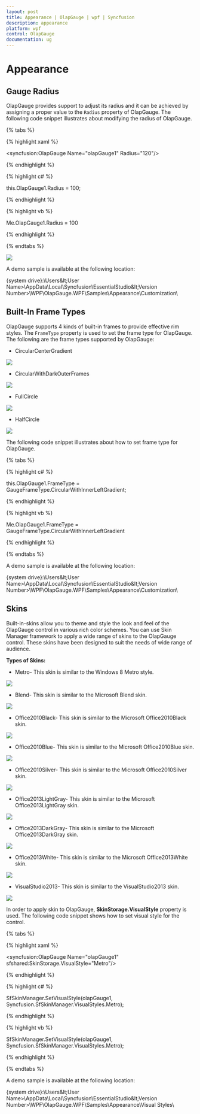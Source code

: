 ```yaml
---
layout: post
title: Appearance | OlapGauge | wpf | Syncfusion
description: appearance
platform: wpf
control: OlapGauge
documentation: ug
---
```


# Appearance

## Gauge Radius

OlapGauge provides support to adjust its radius and it can be achieved by assigning a proper value to the `Radius` property of OlapGauge. The following code snippet illustrates about modifying the radius of OlapGauge.

{% tabs %}

{% highlight xaml %}

<syncfusion:OlapGauge Name="olapGauge1" Radius="120"/>

{% endhighlight %}

{% highlight c# %}

this.OlapGauge1.Radius = 100;

{% endhighlight %}

{% highlight vb %}

Me.OlapGauge1.Radius = 100

{% endhighlight %}

{% endtabs %}

![](Appearance_images/Appearance_img1.png)

A demo sample is available at the following location:

{system drive}:\Users\&lt;User Name&gt;\AppData\Local\Syncfusion\EssentialStudio\&lt;Version Number&gt;\WPF\OlapGauge.WPF\Samples\Appearance\Customization\

## Built-In Frame Types

OlapGauge supports 4 kinds of built-in frames to provide effective rim styles. The `FrameType` property is used to set the frame type for OlapGauge. The following are the frame types supported by OlapGauge:

* CircularCenterGradient

![](Appearance_images/Appearance_img2.png)

* CircularWithDarkOuterFrames

![](Appearance_images/Appearance_img3.png)

* FullCircle

![](Appearance_images/Appearance_img4.png)

* HalfCircle

![](Appearance_images/Appearance_img5.png)

The following code snippet illustrates about how to set frame type for OlapGauge.

{% tabs %}

{% highlight c# %}

this.OlapGauge1.FrameType = GaugeFrameType.CircularWithInnerLeftGradient;

{% endhighlight %}

{% highlight vb %}

Me.OlapGauge1.FrameType = GaugeFrameType.CircularWithInnerLeftGradient

{% endhighlight %}

{% endtabs %}

A demo sample is available at the following location:

{system drive}:\Users\&lt;User Name&gt;\AppData\Local\Syncfusion\EssentialStudio\&lt;Version Number&gt;\WPF\OlapGauge.WPF\Samples\Appearance\Customization\

## Skins

Built-in-skins allow you to theme and style the look and feel of the OlapGauge control in various rich color schemes. You can use Skin Manager framework to apply a wide range of skins to the OlapGauge control. These skins have been designed to suit the needs of wide range of audience.

**Types of Skins:**

* Metro- This skin is similar to the Windows 8 Metro style.

![](Appearance_images/Appearance_img6.png)

* Blend- This skin is similar to the Microsoft Blend skin.

![](Appearance_images/Appearance_img7.png)

* Office2010Black- This skin is similar to the Microsoft Office2010Black skin.

![](Appearance_images/Appearance_img8.png)

* Office2010Blue- This skin is similar to the Microsoft Office2010Blue skin.

![](Appearance_images/Appearance_img9.png)

* Office2010Silver- This skin is similar to the Microsoft Office2010Silver skin.

![](Appearance_images/Appearance_img10.png)

* Office2013LightGray- This skin is similar to the Microsoft Office2013LightGray skin.

![](Appearance_images/Appearance_img11.png)

* Office2013DarkGray- This skin is similar to the Microsoft Office2013DarkGray skin.

![](Appearance_images/Appearance_img12.png)

* Office2013White- This skin is similar to the Microsoft Office2013White skin.

![](Appearance_images/Appearance_img13.png)

* VisualStudio2013- This skin is similar to the VisualStudio2013 skin.

![](Appearance_images/Appearance_img14.png)

In order to apply skin to OlapGauge, **SkinStorage.VisualStyle** property is used. The following code snippet shows how to set visual style for the control.

{% tabs %}

{% highlight xaml %}

<syncfusion:OlapGauge Name="olapGauge1" sfshared:SkinStorage.VisualStyle="Metro"/>

{% endhighlight %}

{% highlight c# %}

SfSkinManager.SetVisualStyle(olapGauge1, Syncfusion.SfSkinManager.VisualStyles.Metro);

{% endhighlight %}

{% highlight vb %}

SfSkinManager.SetVisualStyle(olapGauge1, Syncfusion.SfSkinManager.VisualStyles.Metro);

{% endhighlight %}

{% endtabs %}

A demo sample is available at the following location:

{system drive}:\Users\&lt;User Name&gt;\AppData\Local\Syncfusion\EssentialStudio\&lt;Version Number&gt;\WPF\OlapGauge.WPF\Samples\Appearance\Visual Styles\